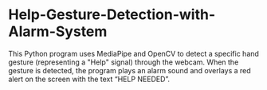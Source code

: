 # Help-Gesture-Detection-with-Alarm-System
This Python program uses MediaPipe and OpenCV to detect a specific hand gesture (representing a "Help" signal) through the webcam. When the gesture is detected, the program plays an alarm sound and overlays a red alert on the screen with the text “HELP NEEDED”.
